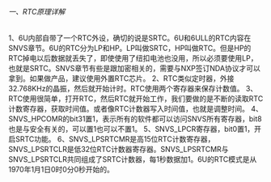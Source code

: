 ###### 一、RTC原理详解

1、6U内部自带了一个RTC外设，确切的说是SRTC。6U和6ULL的RTC内容在SNVS章节。6U的RTC分为LP和HP。LP叫做SRTC，HP叫做RTC。但是HP的RTC掉电以后数据就丢失了，即使使用了纽扣电池也没用，所以必须要使用LP，也就是SRTC。SNVS章节有些是跟加密相关的，需要与NXP签订NDA协议才可以拿到。如果做产品，建议使用外置RTC芯片。
2、RTC类似定时器，外接32.768KHz的晶振，然后就开始计时。RTC使用两个寄存器来保存计数值。
3、RTC使用很简单，打开RTC，然后RTC就开始工作，我们要做的是不断的读取RTC计数寄存器，获取时间值。或者像RTC计数器写入时间值，也就是调整时间。
4、SNVS_HPCOMR的bit31置1，表示所有的软件都可以访问SNVS所有寄存器，bit8也是与安全有关的，可以置1也可以不置1。
5、SNVS_LPCR寄存器，bit0置1，开启SRTC功能。
6、SNVS_LPSRTCMR是高15位RTC计数寄存器，SNVS_LPSRTCLR是低32位RTC计数器寄存器。SNVS_LPSRTCMR与SNVS_LPSRTCLR共同组成了SRTC计数器，每1秒数据加1。6U的RTC模式是从1970年1月1日0时0分0秒开始的。